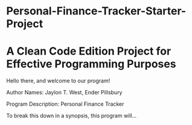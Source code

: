 # Personal-Finance-Tracker-Starter-Project
# A Clean Code Edition Project for Effective Programming Purposes
Hello there, and welcome to our program!

Author Names: Jaylon T. West, Ender Pillsbury

Program Description: Personal Finance Tracker

To break this down in a synopsis, this program
will...
